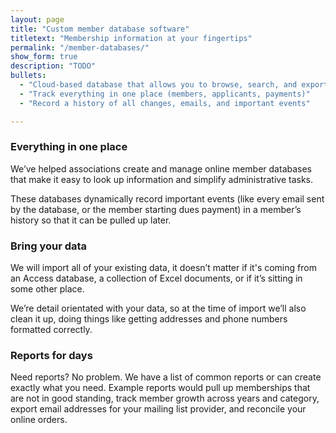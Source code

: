 ```yaml
---
layout: page
title: "Custom member database software"
titletext: "Membership information at your fingertips"
permalink: "/member-databases/"
show_form: true
description: "TODO"
bullets:
  - "Cloud-based database that allows you to browse, search, and export"
  - "Track everything in one place (members, applicants, payments)"
  - "Record a history of all changes, emails, and important events"

---
```



### Everything in one place

We’ve helped associations create and manage online member databases that make it easy to look up information and simplify administrative tasks.

These databases dynamically record important events (like every email sent by the database, or the member starting dues payment) in a member’s history so that it can be pulled up later.

### Bring your data

We will import all of your existing data, it doesn’t matter if it's coming from an Access database, a collection of Excel documents, or if it’s sitting in some other place.

We’re detail orientated with your data, so at the time of import we’ll also clean it up, doing things like getting addresses and phone numbers formatted correctly.

### Reports for days

Need reports? No problem. We have a list of common reports or can create exactly what you need. Example reports would pull up memberships that are not in good standing, track member growth across years and category, export email addresses for your mailing list provider, and reconcile your online orders.

